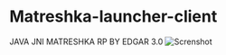 # Matreshka-launcher-client
JAVA JNI MATRESHKA RP BY EDGAR 3.0
![Screnshot](https://github.com/edgar-code/matreshka-launcher-client/blob/main/snapshot.png)
